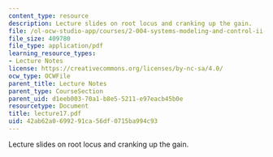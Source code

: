 ```yaml
---
content_type: resource
description: Lecture slides on root locus and cranking up the gain.
file: /ol-ocw-studio-app/courses/2-004-systems-modeling-and-control-ii-fall-2007/42ab62a0699291ca56df0715ba994c93_lecture17.pdf
file_size: 409780
file_type: application/pdf
learning_resource_types:
- Lecture Notes
license: https://creativecommons.org/licenses/by-nc-sa/4.0/
ocw_type: OCWFile
parent_title: Lecture Notes
parent_type: CourseSection
parent_uid: d1eeb003-70a1-b8e5-5211-e97eacb45b0e
resourcetype: Document
title: lecture17.pdf
uid: 42ab62a0-6992-91ca-56df-0715ba994c93
---
```

Lecture slides on root locus and cranking up the gain.